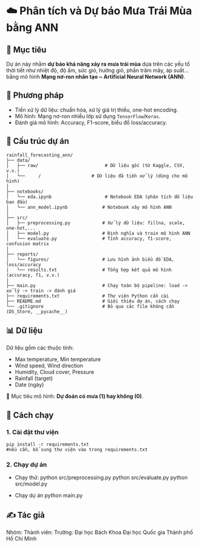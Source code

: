 # ☁️ Phân tích và Dự báo Mưa Trái Mùa bằng ANN


## 🎯 Mục tiêu
Dự án này nhằm **dự báo khả năng xảy ra mưa trái mùa** dựa trên các yếu tố thời tiết như nhiệt độ, độ ẩm, sức gió, hướng gió, phần trăm mây, áp suất... bằng mô hình **Mạng nơ-ron nhân tạo ~ Artificial Neural Network (ANN)**.


## 🧠 Phương pháp
- Tiền xử lý dữ liệu: chuẩn hóa, xử lý giá trị thiếu, one-hot encoding.
- Mô hình: Mạng nơ-ron nhiều lớp sử dụng `TensorFlow`/`Keras`.
- Đánh giá mô hình: Accuracy, F1-score, biểu đồ loss/accuracy.


## 📁 Cấu trúc dự án
```
rainfall_forecasting_ann/
├── data/
│   ├── raw/                         # Dữ liệu gốc (từ Kaggle, CSV, v.v.)
│   └──     /                   # Dữ liệu đã tiền xử lý (dùng cho mô hình)
│
├── notebooks/
│   └── eda.ipynb                    # Notebook EDA (phân tích dữ liệu ban đầu)
│   └── ann_model.ipynb             # Notebook xây mô hình ANN
│
├── src/
│   ├── preprocessing.py            # Xử lý dữ liệu: fillna, scale, one-hot,...
│   ├── model.py                    # Định nghĩa và train mô hình ANN
│   └── evaluate.py                 # Tính accuracy, f1-score, confusion matrix
│
├── reports/
│   └── figures/                    # Lưu hình ảnh biểu đồ EDA, loss/accuracy
│   └── results.txt                 # Tổng hợp kết quả mô hình (accuracy, f1, v.v.)
│
├── main.py                         # Chạy toàn bộ pipeline: load -> xử lý -> train -> đánh giá
├── requirements.txt                # Thư viện Python cần cài
├── README.md                       # Giới thiệu dự án, cách chạy
└── .gitignore                      # Bỏ qua các file không cần (DS_Store, __pycache__)
```


## 📊 Dữ liệu
Dữ liệu gồm các thuộc tính:
- Max temperature, Min temperature
- Wind speed, Wind direction
- Humidity, Cloud cover, Pressure
- Rainfall (target)
- Date (ngày)

📌 Mục tiêu mô hình: **Dự đoán có mưa (1) hay không (0)**.

## 🧪 Cách chạy
### 1. Cài đặt thư viện
    pip install -r requirements.txt
    #nếu cần, bổ sung thư viện vào trong requirements.txt

### 2. Chạy dự án


-   Chạy thử:
python src/preprocessing.py
python src/evaluate.py
python src/model.py
    
-   Chạy dự án
python main.py

## ✍️ Tác giả
Nhóm:
Thành viên:
Trường: Đại học Bách Khoa Đại học Quốc gia Thành phố Hồ Chí Minh